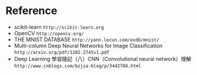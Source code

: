 # Reference

* scikit-learn `http://scikit-learn.org`
* OpenCV `http://opencv.org/`
* THE MNIST DATABASE `http://yann.lecun.com/exdb/mnist/`
* Multi-column Deep Neural Networks for Image Classification `http://arxiv.org/pdf/1202.2745v1.pdf`
* Deep Learning 學習隨記（八）CNN（Convolutional neural network）理解 `http://www.cnblogs.com/bzjia-blog/p/3442788.html`
